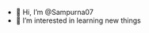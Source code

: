 - 👋 Hi, I’m @Sampurna07
- 👀 I’m interested in learning new things

 

<!---
Sampurna07/Sampurna07 is a ✨ special ✨ repository because its `README.md` (this file) appears on your GitHub profile.
You can click the Preview link to take a look at your changes.
--->
